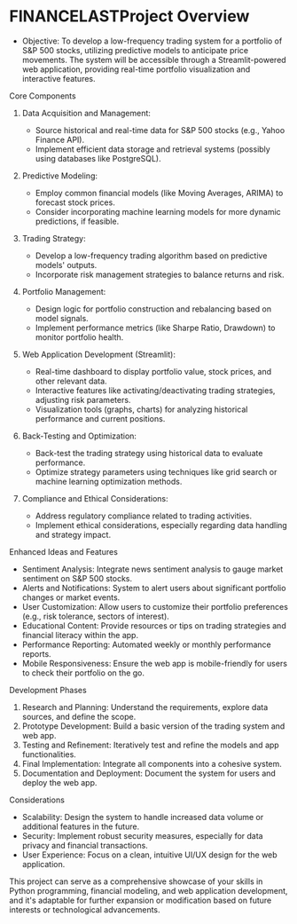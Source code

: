 # FINANCELASTProject Overview
- Objective: To develop a low-frequency trading system for a portfolio of S&P 500 stocks, utilizing predictive models to anticipate price movements. The system will be accessible through a Streamlit-powered web application, providing real-time portfolio visualization and interactive features.

 Core Components

1. Data Acquisition and Management:
   - Source historical and real-time data for S&P 500 stocks (e.g., Yahoo Finance API).
   - Implement efficient data storage and retrieval systems (possibly using databases like PostgreSQL).

2. Predictive Modeling:
   - Employ common financial models (like Moving Averages, ARIMA) to forecast stock prices.
   - Consider incorporating machine learning models for more dynamic predictions, if feasible.

3. Trading Strategy:
   - Develop a low-frequency trading algorithm based on predictive models' outputs.
   - Incorporate risk management strategies to balance returns and risk.

4. Portfolio Management:
   - Design logic for portfolio construction and rebalancing based on model signals.
   - Implement performance metrics (like Sharpe Ratio, Drawdown) to monitor portfolio health.

5. Web Application Development (Streamlit):
   - Real-time dashboard to display portfolio value, stock prices, and other relevant data.
   - Interactive features like activating/deactivating trading strategies, adjusting risk parameters.
   - Visualization tools (graphs, charts) for analyzing historical performance and current positions.

6. Back-Testing and Optimization:
   - Back-test the trading strategy using historical data to evaluate performance.
   - Optimize strategy parameters using techniques like grid search or machine learning optimization methods.

7. Compliance and Ethical Considerations:
   - Address regulatory compliance related to trading activities.
   - Implement ethical considerations, especially regarding data handling and strategy impact.

 Enhanced Ideas and Features

- Sentiment Analysis: Integrate news sentiment analysis to gauge market sentiment on S&P 500 stocks.
- Alerts and Notifications: System to alert users about significant portfolio changes or market events.
- User Customization: Allow users to customize their portfolio preferences (e.g., risk tolerance, sectors of interest).
- Educational Content: Provide resources or tips on trading strategies and financial literacy within the app.
- Performance Reporting: Automated weekly or monthly performance reports.
- Mobile Responsiveness: Ensure the web app is mobile-friendly for users to check their portfolio on the go.

 Development Phases

1. Research and Planning: Understand the requirements, explore data sources, and define the scope.
2. Prototype Development: Build a basic version of the trading system and web app.
3. Testing and Refinement: Iteratively test and refine the models and app functionalities.
4. Final Implementation: Integrate all components into a cohesive system.
5. Documentation and Deployment: Document the system for users and deploy the web app.

 Considerations

- Scalability: Design the system to handle increased data volume or additional features in the future.
- Security: Implement robust security measures, especially for data privacy and financial transactions.
- User Experience: Focus on a clean, intuitive UI/UX design for the web application.

This project can serve as a comprehensive showcase of your skills in Python programming, financial modeling, and web application development, and it's adaptable for further expansion or modification based on future interests or technological advancements.
